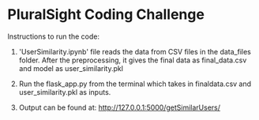 # PluralSight Coding Challenge

Instructions to run the code:

1) 'UserSimilarity.ipynb' file reads the data from CSV files in the data_files folder. 
After the preprocessing, it gives the final data as final_data.csv and model as user_similarity.pkl

2) Run the flask_app.py from the terminal which takes in finaldata.csv and user_similarity.pkl as inputs.

3) Output can be found at: http://127.0.0.1:5000/getSimilarUsers/<user-id>


